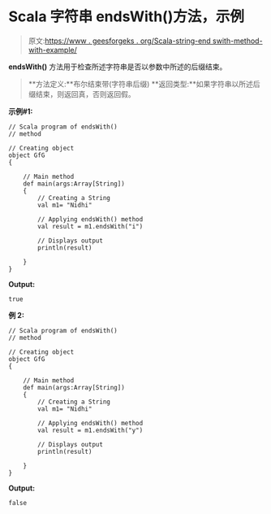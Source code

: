 # Scala 字符串 endsWith()方法，示例

> 原文:[https://www . geesforgeks . org/Scala-string-end swith-method-with-example/](https://www.geeksforgeeks.org/scala-string-endswith-method-with-example/)

**endsWith()** 方法用于检查所述字符串是否以参数中所述的后缀结束。

> **方法定义:**布尔结束带(字符串后缀)
> **返回类型:**如果字符串以所述后缀结束，则返回真，否则返回假。

**示例#1:**

```
// Scala program of endsWith()
// method

// Creating object
object GfG
{ 

    // Main method
    def main(args:Array[String])
    {
        // Creating a String
        val m1= "Nidhi"

        // Applying endsWith() method
        val result = m1.endsWith("i")

        // Displays output
        println(result)

    }
} 
```

**Output:**

```
true

```

**例 2:**

```
// Scala program of endsWith()
// method

// Creating object
object GfG
{ 

    // Main method
    def main(args:Array[String])
    {
        // Creating a String
        val m1= "Nidhi"

        // Applying endsWith() method
        val result = m1.endsWith("y")

        // Displays output
        println(result)

    }
} 
```

**Output:**

```
false

```
